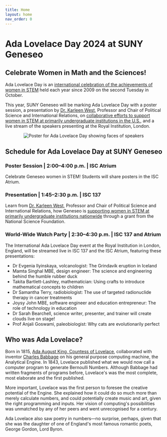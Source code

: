 ```yaml
---
title: Home
layout: home
nav_order: 0
---
```

# Ada Lovelace Day 2024 at SUNY Geneseo

## Celebrate Women in Math and the Sciences!

Ada Lovelace Day is an [international celebration of the achievements of women in STEM](https://findingada.com) held each year since 2009 on the second Tuesday in October.

This year, SUNY Geneseo will be marking Ada Lovelace Day with a poster session, a presentation by [Dr. Karleen West](https://www.geneseo.edu/provost/karleen_west), Professor and Chair of Political Science and International Relations, on [collaborative efforts to support women in STEM at primarily undergraduate institutions in the U.S.](https://wp.geneseo.edu/coplacplan/), and a live stream of the speakers presenting at the Royal Institution, London.

<div style="text-align: center;">
<img src="https://findingada.com/wp-content/uploads/2024/09/All-speakers.jpg" alt="Poster for Ada Lovelace Day showing faces of speakers" />
</div>

## Schedule for Ada Lovelace Day at SUNY Geneseo

### Poster Session | 2:00&ndash;4:00 p.m. | ISC Atrium

Celebrate Geneseo women in STEM! Students will share posters in the ISC Atrium.

### Presentation | 1:45&ndash;2:30 p.m. | ISC 137

Learn from [Dr. Karleen West](https://www.geneseo.edu/provost/karleen_west), Professor and Chair of Political Science and International Relations, how Geneseo is [supporting women in STEM at primarily undergraduate institutions nationwide](https://wp.geneseo.edu/coplacplan/) through a grant from the National Science Foundation.

### World-Wide Watch Party | 2:30&ndash;4:30 p.m. | ISC 137 and Atrium

The International Ada Lovelace Day event at the Royal Institution in London, England, will be streamed live in ISC 137 and the ISC Atrium, featuring these presentations:

- Dr Evgenia Ilyinskaya, volcanologist: The Grindavík eruption in Iceland
- Mamta Singhal MBE, design engineer: The science and engineering behind the humble rubber duck
- Takita Bartlett-Lashley, mathematician: Using crafts to introduce mathematical concepts to children
- Dr Samantha Terry, radiobiologist: The use of targeted radionuclide therapy in cancer treatments
- Joysy John MBE, software engineer and education entrepreneur: The role of technology in education
- Dr Sarah Bearchell, science writer, presenter, and trainer will create clouds live on stage!
- Prof Anjali Goswami, paleobiologist: Why cats are evolutionarily perfect

<!-- <img src="images/AdaLovelaceDay_IndieEvent_transparent.jpg" style="float: right; width: 30%" alt="Ada Lovelace Day Indie Event logo" />Join us for Geneseo's celebration of **Ada Lovelace Day 2023!** We'll be celebrating women in STEM (Science, Technology, Engineering, and Math) as well as the connections between STEM and the arts and humanities.

All events in the **MacVittie Union College Ballroom**.



## What is Ada Lovelace Day?

Ada Lovelace Day is an [international celebration of the achievements of women in STEM](https://findingada.com) held each year since 2009 on the second Tuesday in October. Since that day falls during Geneseo's fall break, we're marking ALD on October 12, after classes are back in session. But if you have a chance to check out the streaming events on October 10, we encourage you to do so! -->

## Who was Ada Lovelace?

Born in 1815, [Ada August King, Countess of Lovelace](https://en.wikipedia.org/wiki/Ada_Lovelace), collaborated with inventor [Charles Babbage](https://en.wikipedia.org/wiki/Charles_Babbage) on his general purpose computing machine, the Analytical Engine. In 1843, Lovelace published what we would now call a computer program to generate Bernoulli Numbers. Although Babbage had written fragments of programs before, Lovelace's was the most complete, most elaborate and the first published. 

More important, Lovelace was the first person to foresee the creative potential of the Engine. She explained how it could do so much more than merely calculate numbers, and could potentially create music and art, given the right programming and inputs. Her vision of computing's possibilities was unmatched by any of her peers and went unrecognised for a century.

Ada Lovelace also saw poetry in numbers&mdash;no surprise, perhaps, given that she was the daughter of one of England's most famous romantic poets, George Gordon, Lord Byron. 

<!-- 

![Poster for Ada Lovelace Day 2023 at SUNY Geneseo](images/ALD_2023_poster.png)

![Ada Lovelace portrait 1838](https://upload.wikimedia.org/wikipedia/commons/2/2e/Ada_Lovelace_1838.jpg)

*Portrait of Ada Lovelace, 1838. <a href="https://commons.wikimedia.org/wiki/File:Ada_Lovelace_1838.jpg">William Henry Mote</a>, Public domain, via Wikimedia Commons*

-->

